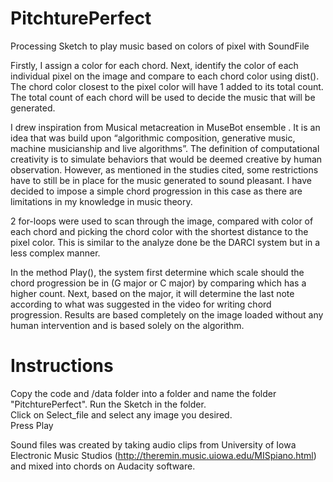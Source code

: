 # PitchturePerfect
Processing Sketch to play music based on colors of pixel with SoundFile

Firstly, I assign a color for each chord. Next, identify the color of each individual pixel on the image and compare to each chord color using dist(). The chord color closest to the pixel color will have 1 added to its total count. The total count of each chord will be used to decide the music that will be generated.

I drew inspiration from Musical metacreation in MuseBot ensemble . It is an idea that was build upon “algorithmic composition, generative music, machine musicianship and live algorithms”. The definition of computational creativity is to simulate behaviors that would be deemed creative by human observation. However, as mentioned in the studies cited, some restrictions have to still be in place for the music generated to sound pleasant. I have decided to impose a simple chord progression in this case as there are limitations in my knowledge in music theory.

2 for-loops were used to scan through the image, compared with color of each chord and picking the chord color with the shortest distance to the pixel color. This is similar to the analyze done be the DARCI system but in a less complex manner. 

In the method Play(), the system first determine which scale should the chord progression be in (G major or C major) by comparing which has a higher count. Next, based on the major, it will determine the last note according to what was suggested in the video for writing chord progression. Results are based completely on the image loaded without any human intervention and is based solely on the algorithm.

# Instructions
Copy the code and /data folder into a folder and name the folder "PitchturePerfect". 
Run the Sketch in the folder.  
Click on Select_file and select any image you desired.  
Press Play

Sound files was created by taking audio clips from University of Iowa Electronic Music Studios (http://theremin.music.uiowa.edu/MISpiano.html) and mixed into chords on Audacity software.
